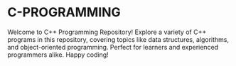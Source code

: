 # C-PROGRAMMING
Welcome to C++ Programming Repository!  Explore a variety of C++ programs in this repository, covering topics like data structures, algorithms, and object-oriented programming. Perfect for learners and experienced programmers alike. Happy coding!
